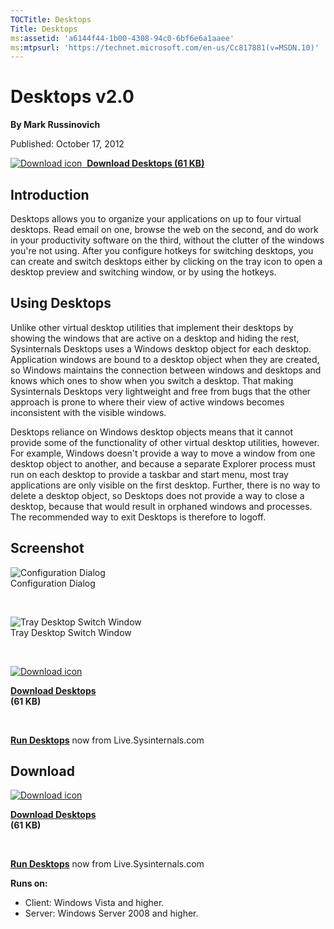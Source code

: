 ```yaml
--- 
TOCTitle: Desktops
Title: Desktops
ms:assetid: 'a6144f44-1b00-4308-94c0-6bf6e6a1aaee'
ms:mtpsurl: 'https://technet.microsoft.com/en-us/Cc817881(v=MSDN.10)'
---
```


Desktops v2.0
=============

**By Mark Russinovich**

Published: October 17, 2012

[![Download
icon](/media/landing/sysinternals/download_sm.png)
 **Download Desktops (61
KB)**](https://download.sysinternals.com/files/desktops.zip)


## Introduction

Desktops allows you to organize your applications on up to four virtual
desktops. Read email on one, browse the web on the second, and do work
in your productivity software on the third, without the clutter of the
windows you're not using. After you configure hotkeys for switching
desktops, you can create and switch desktops either by clicking on the
tray icon to open a desktop preview and switching window, or by using
the hotkeys.



## Using Desktops

Unlike other virtual desktop utilities that implement their desktops by
showing the windows that are active on a desktop and hiding the rest,
Sysinternals Desktops uses a Windows desktop object for each desktop.
Application windows are bound to a desktop object when they are created,
so Windows maintains the connection between windows and desktops and
knows which ones to show when you switch a desktop. That making
Sysinternals Desktops very lightweight and free from bugs that the other
approach is prone to where their view of active windows becomes
inconsistent with the visible windows.

Desktops reliance on Windows desktop objects means that it cannot
provide some of the functionality of other virtual desktop utilities,
however. For example, Windows doesn't provide a way to move a window
from one desktop object to another, and because a separate Explorer
process must run on each desktop to provide a taskbar and start menu,
most tray applications are only visible on the first desktop. Further,
there is no way to delete a desktop object, so Desktops does not provide
a way to close a desktop, because that would result in orphaned windows
and processes. The recommended way to exit Desktops is therefore to
logoff.  



## Screenshot

![Configuration
Dialog](/media/landing/sysinternals/desktops.png "Configuration Dialog")  
Configuration Dialog

 

![Tray Desktop Switch
Window](/media/landing/sysinternals/desktops2.png "Tray Desktop Switch Window")  
Tray Desktop Switch Window


 

[![Download
icon](/media/landing/sysinternals/download_sm.png "Download")
](https://download.sysinternals.com/files/desktops.zip)

[**Download Desktops**  
](https://download.sysinternals.com/files/desktops.zip)**(61 KB)**

 

[**Run Desktops**](https://live.sysinternals.com/desktops.exe) now from
Live.Sysinternals.com

<div class="RightAdRail">

<div>


## Download

  

[![Download
icon](/media/landing/sysinternals/download_sm.png "Download")
](https://download.sysinternals.com/files/desktops.zip)

[**Download Desktops**  
](https://download.sysinternals.com/files/desktops.zip)**(61 KB)**

 

[**Run Desktops**](https://live.sysinternals.com/desktops.exe) now from
Live.Sysinternals.com

**Runs on:**

-   Client: Windows Vista and higher.
-   Server: Windows Server 2008 and higher.



